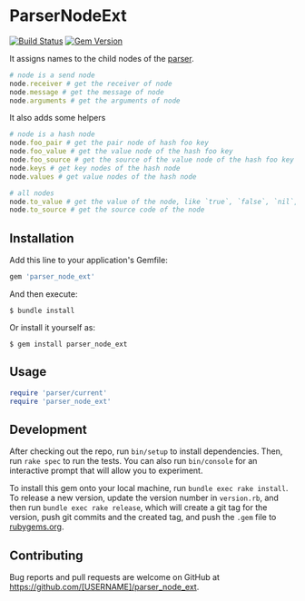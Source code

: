 # ParserNodeExt

[![Build Status](https://github.com/synvert-hq/parser_node_ext/actions/workflows/main.yml/badge.svg)](https://github.com/synvert-hq/parser_node_ext/actions/workflows/main.yml)
[![Gem Version](https://img.shields.io/gem/v/parser_node_ext.svg)](https://rubygems.org/gems/parser_node_ext)

It assigns names to the child nodes of the [parser](https://rubygems.org/gems/parser).

```ruby
# node is a send node
node.receiver # get the receiver of node
node.message # get the message of node
node.arguments # get the arguments of node
```

It also adds some helpers

```ruby
# node is a hash node
node.foo_pair # get the pair node of hash foo key
node.foo_value # get the value node of the hash foo key
node.foo_source # get the source of the value node of the hash foo key
node.keys # get key nodes of the hash node
node.values # get value nodes of the hash node

# all nodes
node.to_value # get the value of the node, like `true`, `false`, `nil`, `1`, `"foo"`
node.to_source # get the source code of the node
```

## Installation

Add this line to your application's Gemfile:

```ruby
gem 'parser_node_ext'
```

And then execute:

    $ bundle install

Or install it yourself as:

    $ gem install parser_node_ext

## Usage

```ruby
require 'parser/current'
require 'parser_node_ext'
```

## Development

After checking out the repo, run `bin/setup` to install dependencies. Then, run `rake spec` to run the tests. You can also run `bin/console` for an interactive prompt that will allow you to experiment.

To install this gem onto your local machine, run `bundle exec rake install`. To release a new version, update the version number in `version.rb`, and then run `bundle exec rake release`, which will create a git tag for the version, push git commits and the created tag, and push the `.gem` file to [rubygems.org](https://rubygems.org).

## Contributing

Bug reports and pull requests are welcome on GitHub at https://github.com/[USERNAME]/parser_node_ext.

